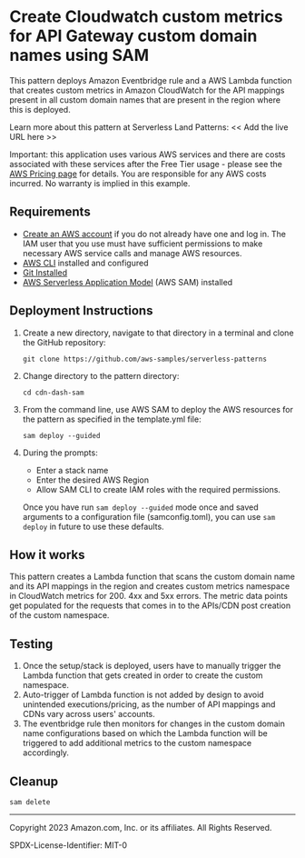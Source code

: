 # Create Cloudwatch custom metrics for API Gateway custom domain names using SAM

This pattern deploys Amazon Eventbridge rule and a AWS Lambda function that creates custom metrics in Amazon CloudWatch for the API mappings present in all custom domain names that are present in the region where this is deployed.

Learn more about this pattern at Serverless Land Patterns: << Add the live URL here >>

Important: this application uses various AWS services and there are costs associated with these services after the Free Tier usage - please see the [AWS Pricing page](https://aws.amazon.com/pricing/) for details. You are responsible for any AWS costs incurred. No warranty is implied in this example.

## Requirements

* [Create an AWS account](https://portal.aws.amazon.com/gp/aws/developer/registration/index.html) if you do not already have one and log in. The IAM user that you use must have sufficient permissions to make necessary AWS service calls and manage AWS resources.
* [AWS CLI](https://docs.aws.amazon.com/cli/latest/userguide/install-cliv2.html) installed and configured
* [Git Installed](https://git-scm.com/book/en/v2/Getting-Started-Installing-Git)
* [AWS Serverless Application Model](https://docs.aws.amazon.com/serverless-application-model/latest/developerguide/serverless-sam-cli-install.html) (AWS SAM) installed

## Deployment Instructions

1. Create a new directory, navigate to that directory in a terminal and clone the GitHub repository:
    ``` 
    git clone https://github.com/aws-samples/serverless-patterns
    ```
2. Change directory to the pattern directory:
    ```
    cd cdn-dash-sam
    ```
3. From the command line, use AWS SAM to deploy the AWS resources for the pattern as specified in the template.yml file:
    ```
    sam deploy --guided
    ```
4. During the prompts:
    * Enter a stack name
    * Enter the desired AWS Region
    * Allow SAM CLI to create IAM roles with the required permissions.

    Once you have run `sam deploy --guided` mode once and saved arguments to a configuration file (samconfig.toml), you can use `sam deploy` in future to use these defaults.



## How it works

This pattern creates a Lambda function that scans the custom domain name and its API mappings in the region and creates custom metrics namespace in CloudWatch metrics for 200. 4xx and 5xx errors. The metric data points get populated for the requests that comes in to the APIs/CDN post creation of the custom namespace.

## Testing

1. Once the setup/stack is deployed, users have to manually trigger the Lambda function that gets created in order to create the custom namespace. 
2. Auto-trigger of Lambda function is not added by design to avoid unintended executions/pricing, as the number of API mappings and CDNs vary across users' accounts.
3. The eventbridge rule then monitors for changes in the custom domain name configurations based on which the Lambda function will be triggered to add additional metrics to the custom namespace accordingly.

## Cleanup
 
 ```
 sam delete
 ```
 
----
Copyright 2023 Amazon.com, Inc. or its affiliates. All Rights Reserved.

SPDX-License-Identifier: MIT-0

